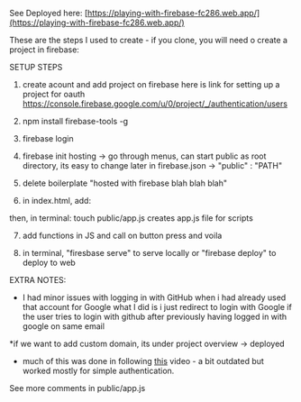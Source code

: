 See Deployed here:
[https://playing-with-firebase-fc286.web.app/](https://playing-with-firebase-fc286.web.app/)

These are the steps I used to create - if you clone, you will need o create a project in firebase:

SETUP STEPS

1. create acount and add project on firebase
 here is link for setting up a project for oauth
 https://console.firebase.google.com/u/0/project/_/authentication/users

2. npm install firebase-tools -g

3. firebase login 

4. firebase init hosting
 -> go through menus, can start public as root directory, its easy to change later in 
 firebase.json -> "public" : "PATH"

5. delete boilerplate "hosted with firebase blah blah blah"

6. in index.html, add:
 <script src="app.js">
 </script>
 then, in terminal:
 touch public/app.js
 creates app.js file for scripts 

7. add functions in JS and call on button press and voila

8. in terminal, "firesbase serve" to serve locally or "firebase deploy" to deploy to web

EXTRA NOTES: 
* I had minor issues with logging in with GitHub when i had already used that account for Google
 what I did is i just redirect to login with Google if the user tries to login with github 
after previously having logged in with google on same email

*if we want to add custom domain, its under project overview -> deployed

* much of this was done in following [this](https://youtu.be/9kRgVxULbag?si=eBhFdd51bZSWBP8u) video - a bit outdated but worked mostly for simple authentication.

See more comments in public/app.js

